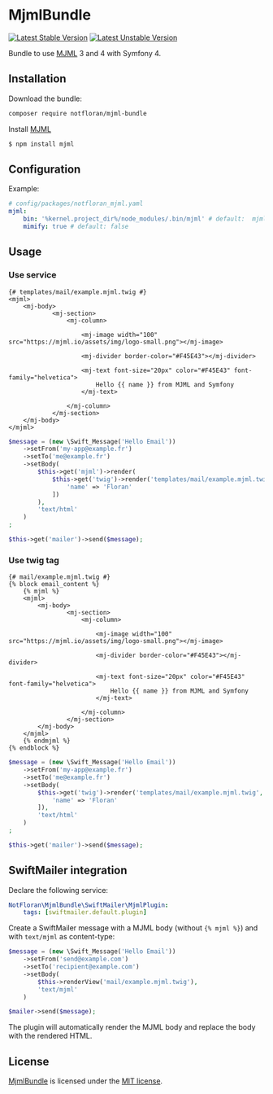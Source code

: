 # MjmlBundle

[![Latest Stable Version](https://poser.pugx.org/notfloran/mjml-bundle/v/stable.svg)](https://packagist.org/packages/notfloran/mjml-bundle)
[![Latest Unstable Version](https://poser.pugx.org/notfloran/mjml-bundle/v/unstable.svg)](https://packagist.org/packages/notfloran/mjml-bundle)

Bundle to use [MJML](https://mjml.io/) 3 and 4 with Symfony 4.

## Installation

Download the bundle:

```bash
composer require notfloran/mjml-bundle
```

Install [MJML](https://mjml.io)

```bash
$ npm install mjml
```

## Configuration

Example:

```yaml
# config/packages/notfloran_mjml.yaml
mjml:
    bin: '%kernel.project_dir%/node_modules/.bin/mjml' # default:  mjml
    mimify: true # default: false
```

## Usage

### Use service

```twig
{# templates/mail/example.mjml.twig #}
<mjml>
    <mj-body>
            <mj-section>
                <mj-column>

                    <mj-image width="100" src="https://mjml.io/assets/img/logo-small.png"></mj-image>

                    <mj-divider border-color="#F45E43"></mj-divider>

                    <mj-text font-size="20px" color="#F45E43" font-family="helvetica">
                        Hello {{ name }} from MJML and Symfony
                    </mj-text>

                </mj-column>
            </mj-section>
    </mj-body>
</mjml>
```

```php
$message = (new \Swift_Message('Hello Email'))
    ->setFrom('my-app@example.fr')
    ->setTo('me@example.fr')
    ->setBody(
        $this->get('mjml')->render(
            $this->get('twig')->render('templates/mail/example.mjml.twig', [
                'name' => 'Floran'
            ])
        ),
        'text/html'
    )
;

$this->get('mailer')->send($message);
```

### Use twig tag


```twig
{# mail/example.mjml.twig #}
{% block email_content %}
    {% mjml %}
    <mjml>
        <mj-body>
                <mj-section>
                    <mj-column>

                        <mj-image width="100" src="https://mjml.io/assets/img/logo-small.png"></mj-image>

                        <mj-divider border-color="#F45E43"></mj-divider>

                        <mj-text font-size="20px" color="#F45E43" font-family="helvetica">
                            Hello {{ name }} from MJML and Symfony
                        </mj-text>

                    </mj-column>
                </mj-section>
        </mj-body>
    </mjml>
    {% endmjml %}
{% endblock %}
```

```php
$message = (new \Swift_Message('Hello Email'))
    ->setFrom('my-app@example.fr')
    ->setTo('me@example.fr')
    ->setBody(
        $this->get('twig')->render('templates/mail/example.mjml.twig', [
            'name' => 'Floran'
        ]),
        'text/html'
    )
;

$this->get('mailer')->send($message);
```

## SwiftMailer integration

Declare the following service: 

```yaml
NotFloran\MjmlBundle\SwiftMailer\MjmlPlugin:
    tags: [swiftmailer.default.plugin]
```

Create a SwiftMailer message with a MJML body (without `{% mjml %}`) and with `text/mjml` as content-type:

```php
$message = (new \Swift_Message('Hello Email'))
    ->setFrom('send@example.com')
    ->setTo('recipient@example.com')
    ->setBody(
        $this->renderView('mail/example.mjml.twig'),
        'text/mjml'
    )

$mailer->send($message);
```

The plugin will automatically render the MJML body and replace the body with the rendered HTML.

## License

[MjmlBundle](https://github.com/notFloran/mjml-bundle) is licensed under the [MIT license](LICENSE).
